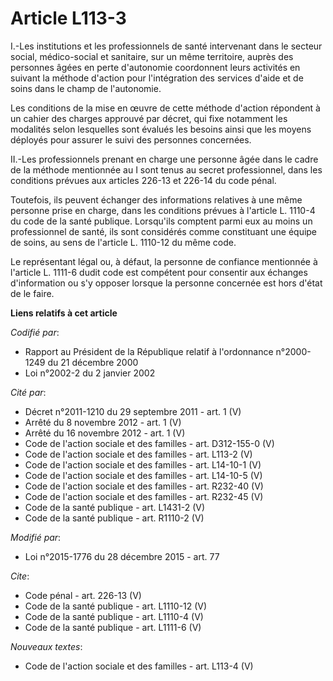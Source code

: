 # Article L113-3

I.-Les institutions et les professionnels de santé intervenant dans le secteur social, médico-social et sanitaire, sur un
même territoire, auprès des personnes âgées en perte d'autonomie coordonnent leurs activités en suivant la méthode d'action
pour l'intégration des services d'aide et de soins dans le champ de l'autonomie. 

Les conditions de la mise en œuvre de cette méthode d'action répondent à un cahier des charges approuvé par décret, qui fixe
notamment les modalités selon lesquelles sont évalués les besoins ainsi que les moyens déployés pour assurer le suivi des
personnes concernées. 

II.-Les professionnels prenant en charge une personne âgée dans le cadre de la méthode mentionnée au I sont tenus au secret
professionnel, dans les conditions prévues aux articles 226-13 et 226-14 du code pénal. 

Toutefois, ils peuvent échanger des informations relatives à une même personne prise en charge, dans les conditions prévues à
l'article L. 1110-4 du code de la santé publique. Lorsqu'ils comptent parmi eux au moins un professionnel de santé, ils sont
considérés comme constituant une équipe de soins, au sens de l'article L. 1110-12 du même code. 

Le représentant légal ou, à défaut, la personne de confiance mentionnée à l'article L. 1111-6 dudit code est compétent pour
consentir aux échanges d'information ou s'y opposer lorsque la personne concernée est hors d'état de le faire.

**Liens relatifs à cet article**

_Codifié par_:

  - Rapport au Président de la République relatif à l'ordonnance n°2000-1249 du 21 décembre 2000
  - Loi n°2002-2 du 2 janvier 2002

_Cité par_:

  - Décret n°2011-1210 du 29 septembre 2011 - art. 1 (V)
  - Arrêté du 8 novembre 2012 - art. 1 (V)
  - Arrêté du 16 novembre 2012 - art. 1 (V)
  - Code de l'action sociale et des familles - art. D312-155-0 (V)
  - Code de l'action sociale et des familles - art. L113-2 (V)
  - Code de l'action sociale et des familles - art. L14-10-1 (V)
  - Code de l'action sociale et des familles - art. L14-10-5 (V)
  - Code de l'action sociale et des familles - art. R232-40 (V)
  - Code de l'action sociale et des familles - art. R232-45 (V)
  - Code de la santé publique - art. L1431-2 (V)
  - Code de la santé publique - art. R1110-2 (V)

_Modifié par_:

  - Loi n°2015-1776 du 28 décembre 2015 - art. 77

_Cite_:

  - Code pénal - art. 226-13 (V)
  - Code de la santé publique - art. L1110-12 (V)
  - Code de la santé publique - art. L1110-4 (V)
  - Code de la santé publique - art. L1111-6 (V)

_Nouveaux textes_:

  - Code de l'action sociale et des familles - art. L113-4 (V)
